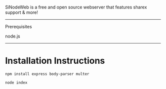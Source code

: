 SiNodeWeb is a free and open source webserver that features sharex support & more!

---
Prerequisites

node.js

---
# Installation Instructions
```npm install express body-parser multer```

```node index```

